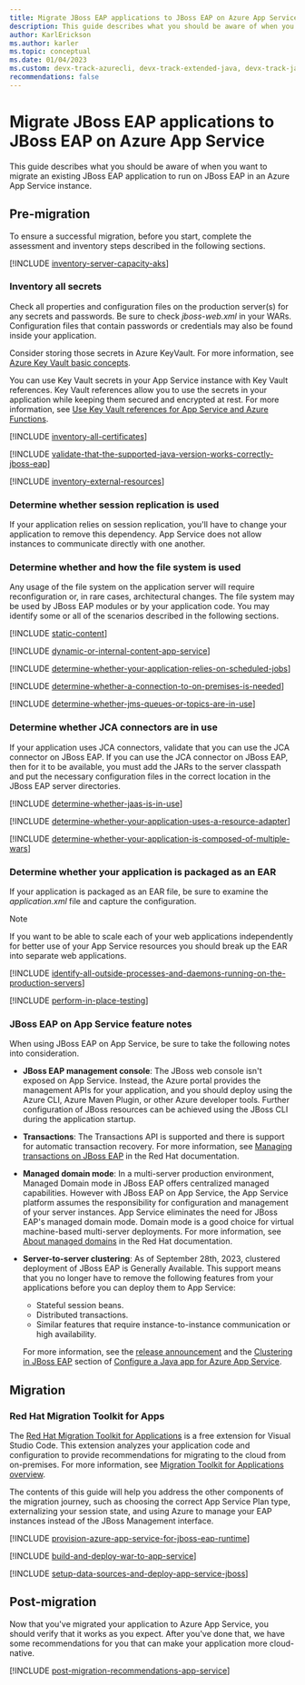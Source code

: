 ```yaml
---
title: Migrate JBoss EAP applications to JBoss EAP on Azure App Service
description: This guide describes what you should be aware of when you want to migrate an existing JBoss EAP application to run on JBoss EAP in an Azure App Service container.
author: KarlErickson
ms.author: karler
ms.topic: conceptual
ms.date: 01/04/2023
ms.custom: devx-track-azurecli, devx-track-extended-java, devx-track-java, devx-track-javaee, devx-track-javaee-jbosseap, devx-track-javaee-jbosseap-appsvc, migration-java, linux-related-content
recommendations: false
---
```


# Migrate JBoss EAP applications to JBoss EAP on Azure App Service

This guide describes what you should be aware of when you want to migrate an existing JBoss EAP application to run on JBoss EAP in an Azure App Service instance.

## Pre-migration

To ensure a successful migration, before you start, complete the assessment and inventory steps described in the following sections.

[!INCLUDE [inventory-server-capacity-aks](includes/inventory-server-capacity-aks.md)]

### Inventory all secrets

Check all properties and configuration files on the production server(s) for any secrets and passwords. Be sure to check *jboss-web.xml* in your WARs. Configuration files that contain passwords or credentials may also be found inside your application.

Consider storing those secrets in Azure KeyVault. For more information, see [Azure Key Vault basic concepts](/azure/key-vault/basic-concepts).

You can use Key Vault secrets in your App Service instance with Key Vault references. Key Vault references allow you to use the secrets in your application while keeping them secured and encrypted at rest. For more information, see [Use Key Vault references for App Service and Azure Functions](/azure/app-service/app-service-key-vault-references).

[!INCLUDE [inventory-all-certificates](includes/inventory-all-certificates.md)]

[!INCLUDE [validate-that-the-supported-java-version-works-correctly-jboss-eap](includes/validate-that-the-supported-java-version-works-correctly-jboss-eap.md)]

[!INCLUDE [inventory-external-resources](includes/inventory-external-resources-jboss.md)]

### Determine whether session replication is used

If your application relies on session replication, you'll have to change your application to remove this dependency. App Service does not allow instances to communicate directly with one another.

### Determine whether and how the file system is used

Any usage of the file system on the application server will require reconfiguration or, in rare cases, architectural changes. The file system may be used by JBoss EAP modules or by your application code. You may identify some or all of the scenarios described in the following sections.

[!INCLUDE [static-content](includes/static-content.md)]

[!INCLUDE [dynamic-or-internal-content-app-service](includes/dynamic-or-internal-content-app-service.md)]

[!INCLUDE [determine-whether-your-application-relies-on-scheduled-jobs](includes/determine-whether-your-application-relies-on-scheduled-jobs-app-service.md)]

[!INCLUDE [determine-whether-a-connection-to-on-premises-is-needed](includes/determine-whether-a-connection-to-on-premises-is-needed.md)]

[!INCLUDE [determine-whether-jms-queues-or-topics-are-in-use](includes/determine-whether-jms-queues-or-topics-are-in-use.md)]

### Determine whether JCA connectors are in use

If your application uses JCA connectors, validate that you can use the JCA connector on JBoss EAP. If you can use the JCA connector on JBoss EAP, then for it to be available, you must add the JARs to the server classpath and put the necessary configuration files in the correct location in the JBoss EAP server directories.

[!INCLUDE [determine-whether-jaas-is-in-use](includes/determine-whether-jaas-is-in-use-jboss.md)]

[!INCLUDE [determine-whether-your-application-uses-a-resource-adapter](includes/determine-whether-your-application-uses-a-resource-adapter-jboss.md)]

[!INCLUDE [determine-whether-your-application-is-composed-of-multiple-wars](includes/determine-whether-your-application-is-composed-of-multiple-wars.md)]

### Determine whether your application is packaged as an EAR

If your application is packaged as an EAR file, be sure to examine the *application.xml* file and capture the configuration.

> [!NOTE]
> If you want to be able to scale each of your web applications independently for better use of your App Service resources you should break up the EAR into separate web applications.

[!INCLUDE [identify-all-outside-processes-and-daemons-running-on-the-production-servers](includes/identify-all-outside-processes-and-daemons-running-on-the-production-servers.md)]

[!INCLUDE [perform-in-place-testing](includes/perform-in-place-testing-jboss.md)]

### JBoss EAP on App Service feature notes

When using JBoss EAP on App Service, be sure to take the following notes into consideration.

* **JBoss EAP management console**: The JBoss web console isn't exposed on App Service. Instead, the Azure portal provides the management APIs for your application, and you should deploy using the Azure CLI, Azure Maven Plugin, or other Azure developer tools. Further configuration of JBoss resources can be achieved using the JBoss CLI during the application startup.
* **Transactions**: The Transactions API is supported and there is support for automatic transaction recovery. For more information, see [Managing transactions on JBoss EAP](https://docs.redhat.com/en/documentation/red_hat_jboss_enterprise_application_platform/7.4/html/managing_transactions_on_jboss_eap/index) in the Red Hat documentation.
* **Managed domain mode**: In a multi-server production environment, Managed Domain mode in JBoss EAP offers centralized managed capabilities. However with JBoss EAP on App Service, the App Service platform assumes the responsibility for configuration and management of your server instances. App Service eliminates the need for JBoss EAP's managed domain mode. Domain mode is a good choice for virtual machine-based multi-server deployments. For more information, see [About managed domains](https://access.redhat.com/documentation/en-us/red_hat_jboss_enterprise_application_platform/6.4/html/administration_and_configuration_guide/about_managed_domains) in the Red Hat documentation.
* **Server-to-server clustering**: As of September 28th, 2023, clustered deployment of JBoss EAP is Generally Available. This support means that you no longer have to remove the following features from your applications before you can deploy them to App Service:

  * Stateful session beans.
  * Distributed transactions.
  * Similar features that require instance-to-instance communication or high availability.

  For more information, see the [release announcement](https://techcommunity.microsoft.com/t5/apps-on-azure-blog/recently-announced-advanced-clustering-features-for-jboss-eap-on/ba-p/3939672) and the [Clustering in JBoss EAP](/azure/app-service/configure-language-java?pivots=platform-linux#clustering-in-jboss-eap) section of [Configure a Java app for Azure App Service](/azure/app-service/configure-language-java?pivots=platform-linux).

## Migration

### Red Hat Migration Toolkit for Apps

The [Red Hat Migration Toolkit for Applications](https://marketplace.visualstudio.com/items?itemName=redhat.mta-vscode-extension) is a free extension for Visual Studio Code. This extension analyzes your application code and configuration to provide recommendations for migrating to the cloud from on-premises. For more information, see [Migration Toolkit for Applications overview](https://developers.redhat.com/products/mta/overview).

The contents of this guide will help you address the other components of the migration journey, such as choosing the correct App Service Plan type, externalizing your session state, and using Azure to manage your EAP instances instead of the JBoss Management interface.

[!INCLUDE [provision-azure-app-service-for-jboss-eap-runtime](includes/provision-azure-app-service-for-jboss-eap-runtime.md)]

[!INCLUDE [build-and-deploy-war-to-app-service](includes/build-and-deploy-war-to-app-service.md)]

[!INCLUDE [setup-data-sources-and-deploy-app-service-jboss](includes/setup-data-sources-and-deploy-app-service-jboss.md)]

## Post-migration

Now that you've migrated your application to Azure App Service, you should verify that it works as you expect. After you've done that, we have some recommendations for you that can make your application more cloud-native.

[!INCLUDE [post-migration-recommendations-app-service](includes/post-migration-recommendations-app-service.md)]
